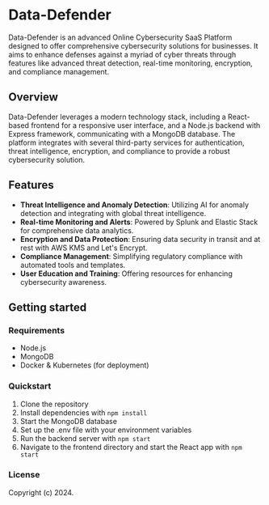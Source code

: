 # Data-Defender

Data-Defender is an advanced Online Cybersecurity SaaS Platform designed to offer comprehensive cybersecurity solutions for businesses. It aims to enhance defenses against a myriad of cyber threats through features like advanced threat detection, real-time monitoring, encryption, and compliance management.

## Overview

Data-Defender leverages a modern technology stack, including a React-based frontend for a responsive user interface, and a Node.js backend with Express framework, communicating with a MongoDB database. The platform integrates with several third-party services for authentication, threat intelligence, encryption, and compliance to provide a robust cybersecurity solution.

## Features

- **Threat Intelligence and Anomaly Detection**: Utilizing AI for anomaly detection and integrating with global threat intelligence.
- **Real-time Monitoring and Alerts**: Powered by Splunk and Elastic Stack for comprehensive data analytics.
- **Encryption and Data Protection**: Ensuring data security in transit and at rest with AWS KMS and Let's Encrypt.
- **Compliance Management**: Simplifying regulatory compliance with automated tools and templates.
- **User Education and Training**: Offering resources for enhancing cybersecurity awareness.

## Getting started

### Requirements

- Node.js
- MongoDB
- Docker & Kubernetes (for deployment)

### Quickstart

1. Clone the repository
2. Install dependencies with `npm install`
3. Start the MongoDB database
4. Set up the .env file with your environment variables
5. Run the backend server with `npm start`
6. Navigate to the frontend directory and start the React app with `npm start`

### License

Copyright (c) 2024.